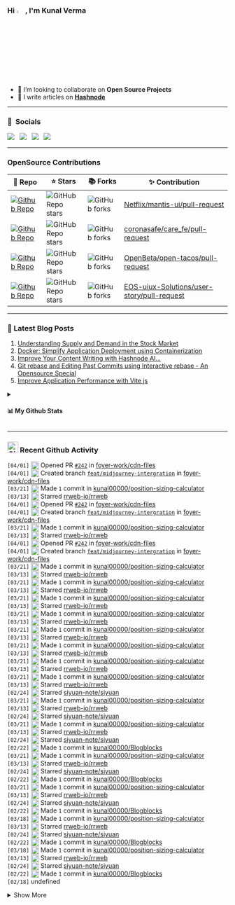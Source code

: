 <h3 align="left"> Hi <img src="https://media.giphy.com/media/hvRJCLFzcasrR4ia7z/giphy.gif" width="4%">, I'm Kunal Verma </h1>

- 👯 I’m looking to collaborate on **Open Source Projects**
- 📝 I write articles on **[Hashnode](https://kunalverma2468.hashnode.dev/)**

----

### 🔗 &nbsp;**Socials**
<a href="https://x.com/kunalvermax"><img src="https://img.shields.io/badge/Twitter-1DA1F2?style=for-the-badge&logo=twitter&logoColor=white"></img></a>&nbsp;&nbsp; <a href="https://www.linkedin.com/in/kunalverma2468/"><img src="https://img.shields.io/badge/LinkedIn-0077B5?style=for-the-badge&logo=linkedin&logoColor=white"></img></a>&nbsp;&nbsp; <a href="https://kunalverma2468.hashnode.dev/"><img src="https://img.shields.io/badge/Hashnode-2962FF?style=for-the-badge&logo=hashnode&logoColor=white"></img></a>&nbsp;&nbsp; <a href="https://github.com/kunal00000"><img src="https://img.shields.io/badge/GitHub-100000?style=for-the-badge&logo=github&logoColor=white"></img></a>&nbsp;&nbsp;

----

### OpenSource Contributions
| 🎁 Repo | ⭐ Stars | 📚 Forks | ✨ Contribution |
| --- | --- | --- | --- |
| [![Github Repo](https://img.shields.io/badge/Netflix/mantis-ui-blue?style=flat-square)](https://github.com/Netflix/mantis-ui) | ![GitHub Repo stars](https://img.shields.io/github/stars/Netflix/mantis-ui?style=flat-square) | ![GitHub forks](https://img.shields.io/github/forks/Netflix/mantis-ui?style=flat-square) | [Netflix/mantis-ui/pull-request](https://github.com/Netflix/mantis-ui/pulls?q=is%3Apr+sort%3Aupdated-desc+author%3Akunal00000) |
| [![Github Repo](https://img.shields.io/badge/coronasafe/care-fe-blue?style=flat-square)](https://github.com/coronasafe/care_fe) | ![GitHub Repo stars](https://img.shields.io/github/stars/coronasafe/care_fe?style=flat-square) | ![GitHub forks](https://img.shields.io/github/forks/coronasafe/care_fe?style=flat-square) | [coronasafe/care_fe/pull-request](https://github.com/coronasafe/care_fe/pulls?q=is%3Apr+sort%3Aupdated-desc+author%3Akunal00000) |
| [![Github Repo](https://img.shields.io/badge/OpenBeta/open-tacos-blue?style=flat-square)](https://github.com/OpenBeta/open-tacos) | ![GitHub Repo stars](https://img.shields.io/github/stars/OpenBeta/open-tacos?style=flat-square) | ![GitHub forks](https://img.shields.io/github/forks/OpenBeta/open-tacos?style=flat-square) | [OpenBeta/open-tacos/pull-request](https://github.com/OpenBeta/open-tacos/pulls?q=is%3Apr+author%3Akunal00000+) |
| [![Github Repo](https://img.shields.io/badge/EOSuiux/user-story-blue?style=flat-square)](https://github.com/EOS-uiux-Solutions/user-story) | ![GitHub Repo stars](https://img.shields.io/github/stars/EOS-uiux-Solutions/user-story?style=flat-square) | ![GitHub forks](https://img.shields.io/github/forks/EOS-uiux-Solutions/user-story?style=flat-square) | [EOS-uiux-Solutions/user-story/pull-request](https://github.com/EOS-uiux-Solutions/user-story/pulls?q=is%3Apr+sort%3Aupdated-desc+author%3Akunal00000) |

----

### 📒 Latest Blog Posts 
<!-- HASHNODE_BLOG:START -->
1. [Understanding Supply and Demand in the Stock Market](https://kunalverma2468.hashnode.dev/understanding-supply-and-demand-in-the-stock-market)
1. [Docker: Simplify Application Deployment using Containerization](https://kunalverma2468.hashnode.dev/docker-containerization)
1. [Improve Your Content Writing with Hashnode AI...](https://kunalverma2468.hashnode.dev/kunal-ai)
1. [Git rebase and Editing Past Commits using Interactive rebase - An Opensource Special](https://kunalverma2468.hashnode.dev/git-rebase-and-editing-past-commits-using-interactive-rebase-an-opensource-special)
1. [Improve Application Performance with Vite js](https://kunalverma2468.hashnode.dev/improve-application-performance-with-vite-js)
<!-- HASHNODE_BLOG:END -->

<details>
<summary>
  
#### 📊 My Github Stats 
 
</summary>  
  
<div align="center">
  <p align="center">
    <img align="center" src="https://github-readme-streak-stats.herokuapp.com/?user=kunal00000&" alt="kunal00000" />
  </p>
  <img align="center" src="https://github-readme-stats.vercel.app/api?username=kunal00000&show_icons=true&locale=en" alt="kunal00000" />  
  <div style="text-align: center;">
</div>

</details>

----

### <img src="https://user-images.githubusercontent.com/78906777/188445101-0e194c65-f4c6-4a3b-b37d-e7a50ac1cfe2.png" height="25" width="25" alt="Github"/> Recent Github Activity

<!--START_SECTION:activity-->
`[04/01]` <img alt="✅" src="https://github.com/cheesits456/github-activity-readme/raw/master/icons/pr-open.png" align="top" height="18"> Opened PR [`#242`](https://github.com//foyer-work/cdn-files/pull/242 'feat: separate bonkers-magic models from wallfower and add midjourney') in [foyer-work/cdn-files](https://github.com/foyer-work/cdn-files)  
`[04/01]` <img alt="📂" src="https://github.com/cheesits456/github-activity-readme/raw/master/icons/create-branch.png" align="top" height="18"> Created branch [`feat/midjourney-intergration`](https://github.com/foyer-work/cdn-files/tree/feat/midjourney-intergration) in [foyer-work/cdn-files](https://github.com/foyer-work/cdn-files)  
`[03/21]` <img alt="📝" src="https://github.com/cheesits456/github-activity-readme/raw/master/icons/commit.png" align="top" height="18"> Made `1` commit in [kunal00000/position-sizing-calculator](https://github.com/kunal00000/position-sizing-calculator)  
`[03/13]` <img alt="⭐" src="https://github.com/cheesits456/github-activity-readme/raw/master/icons/star.png" align="top" height="18"> Starred [rrweb-io/rrweb](https://github.com/rrweb-io/rrweb)  
`[04/01]` <img alt="✅" src="https://github.com/cheesits456/github-activity-readme/raw/master/icons/pr-open.png" align="top" height="18"> Opened PR [`#242`](https://github.com//foyer-work/cdn-files/pull/242 'feat: separate bonkers-magic models from wallfower and add midjourney') in [foyer-work/cdn-files](https://github.com/foyer-work/cdn-files)  
`[04/01]` <img alt="📂" src="https://github.com/cheesits456/github-activity-readme/raw/master/icons/create-branch.png" align="top" height="18"> Created branch [`feat/midjourney-intergration`](https://github.com/foyer-work/cdn-files/tree/feat/midjourney-intergration) in [foyer-work/cdn-files](https://github.com/foyer-work/cdn-files)  
`[03/21]` <img alt="📝" src="https://github.com/cheesits456/github-activity-readme/raw/master/icons/commit.png" align="top" height="18"> Made `1` commit in [kunal00000/position-sizing-calculator](https://github.com/kunal00000/position-sizing-calculator)  
`[03/13]` <img alt="⭐" src="https://github.com/cheesits456/github-activity-readme/raw/master/icons/star.png" align="top" height="18"> Starred [rrweb-io/rrweb](https://github.com/rrweb-io/rrweb)  
`[04/01]` <img alt="✅" src="https://github.com/cheesits456/github-activity-readme/raw/master/icons/pr-open.png" align="top" height="18"> Opened PR [`#242`](https://github.com//foyer-work/cdn-files/pull/242 'feat: separate bonkers-magic models from wallfower and add midjourney') in [foyer-work/cdn-files](https://github.com/foyer-work/cdn-files)  
`[04/01]` <img alt="📂" src="https://github.com/cheesits456/github-activity-readme/raw/master/icons/create-branch.png" align="top" height="18"> Created branch [`feat/midjourney-intergration`](https://github.com/foyer-work/cdn-files/tree/feat/midjourney-intergration) in [foyer-work/cdn-files](https://github.com/foyer-work/cdn-files)  
`[03/21]` <img alt="📝" src="https://github.com/cheesits456/github-activity-readme/raw/master/icons/commit.png" align="top" height="18"> Made `1` commit in [kunal00000/position-sizing-calculator](https://github.com/kunal00000/position-sizing-calculator)  
`[03/13]` <img alt="⭐" src="https://github.com/cheesits456/github-activity-readme/raw/master/icons/star.png" align="top" height="18"> Starred [rrweb-io/rrweb](https://github.com/rrweb-io/rrweb)  
`[03/21]` <img alt="📝" src="https://github.com/cheesits456/github-activity-readme/raw/master/icons/commit.png" align="top" height="18"> Made `1` commit in [kunal00000/position-sizing-calculator](https://github.com/kunal00000/position-sizing-calculator)  
`[03/13]` <img alt="⭐" src="https://github.com/cheesits456/github-activity-readme/raw/master/icons/star.png" align="top" height="18"> Starred [rrweb-io/rrweb](https://github.com/rrweb-io/rrweb)  
`[03/21]` <img alt="📝" src="https://github.com/cheesits456/github-activity-readme/raw/master/icons/commit.png" align="top" height="18"> Made `1` commit in [kunal00000/position-sizing-calculator](https://github.com/kunal00000/position-sizing-calculator)  
`[03/13]` <img alt="⭐" src="https://github.com/cheesits456/github-activity-readme/raw/master/icons/star.png" align="top" height="18"> Starred [rrweb-io/rrweb](https://github.com/rrweb-io/rrweb)  
`[03/21]` <img alt="📝" src="https://github.com/cheesits456/github-activity-readme/raw/master/icons/commit.png" align="top" height="18"> Made `1` commit in [kunal00000/position-sizing-calculator](https://github.com/kunal00000/position-sizing-calculator)  
`[03/13]` <img alt="⭐" src="https://github.com/cheesits456/github-activity-readme/raw/master/icons/star.png" align="top" height="18"> Starred [rrweb-io/rrweb](https://github.com/rrweb-io/rrweb)  
`[03/21]` <img alt="📝" src="https://github.com/cheesits456/github-activity-readme/raw/master/icons/commit.png" align="top" height="18"> Made `1` commit in [kunal00000/position-sizing-calculator](https://github.com/kunal00000/position-sizing-calculator)  
`[03/13]` <img alt="⭐" src="https://github.com/cheesits456/github-activity-readme/raw/master/icons/star.png" align="top" height="18"> Starred [rrweb-io/rrweb](https://github.com/rrweb-io/rrweb)  
`[03/21]` <img alt="📝" src="https://github.com/cheesits456/github-activity-readme/raw/master/icons/commit.png" align="top" height="18"> Made `1` commit in [kunal00000/position-sizing-calculator](https://github.com/kunal00000/position-sizing-calculator)  
`[03/13]` <img alt="⭐" src="https://github.com/cheesits456/github-activity-readme/raw/master/icons/star.png" align="top" height="18"> Starred [rrweb-io/rrweb](https://github.com/rrweb-io/rrweb)  
`[03/21]` <img alt="📝" src="https://github.com/cheesits456/github-activity-readme/raw/master/icons/commit.png" align="top" height="18"> Made `1` commit in [kunal00000/position-sizing-calculator](https://github.com/kunal00000/position-sizing-calculator)  
`[03/13]` <img alt="⭐" src="https://github.com/cheesits456/github-activity-readme/raw/master/icons/star.png" align="top" height="18"> Starred [rrweb-io/rrweb](https://github.com/rrweb-io/rrweb)  
`[03/21]` <img alt="📝" src="https://github.com/cheesits456/github-activity-readme/raw/master/icons/commit.png" align="top" height="18"> Made `1` commit in [kunal00000/position-sizing-calculator](https://github.com/kunal00000/position-sizing-calculator)  
`[03/13]` <img alt="⭐" src="https://github.com/cheesits456/github-activity-readme/raw/master/icons/star.png" align="top" height="18"> Starred [rrweb-io/rrweb](https://github.com/rrweb-io/rrweb)  
`[02/24]` <img alt="⭐" src="https://github.com/cheesits456/github-activity-readme/raw/master/icons/star.png" align="top" height="18"> Starred [siyuan-note/siyuan](https://github.com/siyuan-note/siyuan)  
`[03/21]` <img alt="📝" src="https://github.com/cheesits456/github-activity-readme/raw/master/icons/commit.png" align="top" height="18"> Made `1` commit in [kunal00000/position-sizing-calculator](https://github.com/kunal00000/position-sizing-calculator)  
`[03/13]` <img alt="⭐" src="https://github.com/cheesits456/github-activity-readme/raw/master/icons/star.png" align="top" height="18"> Starred [rrweb-io/rrweb](https://github.com/rrweb-io/rrweb)  
`[02/24]` <img alt="⭐" src="https://github.com/cheesits456/github-activity-readme/raw/master/icons/star.png" align="top" height="18"> Starred [siyuan-note/siyuan](https://github.com/siyuan-note/siyuan)  
`[03/21]` <img alt="📝" src="https://github.com/cheesits456/github-activity-readme/raw/master/icons/commit.png" align="top" height="18"> Made `1` commit in [kunal00000/position-sizing-calculator](https://github.com/kunal00000/position-sizing-calculator)  
`[03/13]` <img alt="⭐" src="https://github.com/cheesits456/github-activity-readme/raw/master/icons/star.png" align="top" height="18"> Starred [rrweb-io/rrweb](https://github.com/rrweb-io/rrweb)  
`[02/24]` <img alt="⭐" src="https://github.com/cheesits456/github-activity-readme/raw/master/icons/star.png" align="top" height="18"> Starred [siyuan-note/siyuan](https://github.com/siyuan-note/siyuan)  
`[02/22]` <img alt="📝" src="https://github.com/cheesits456/github-activity-readme/raw/master/icons/commit.png" align="top" height="18"> Made `1` commit in [kunal00000/Blogblocks](https://github.com/kunal00000/Blogblocks)  
`[03/21]` <img alt="📝" src="https://github.com/cheesits456/github-activity-readme/raw/master/icons/commit.png" align="top" height="18"> Made `1` commit in [kunal00000/position-sizing-calculator](https://github.com/kunal00000/position-sizing-calculator)  
`[03/13]` <img alt="⭐" src="https://github.com/cheesits456/github-activity-readme/raw/master/icons/star.png" align="top" height="18"> Starred [rrweb-io/rrweb](https://github.com/rrweb-io/rrweb)  
`[02/24]` <img alt="⭐" src="https://github.com/cheesits456/github-activity-readme/raw/master/icons/star.png" align="top" height="18"> Starred [siyuan-note/siyuan](https://github.com/siyuan-note/siyuan)  
`[02/22]` <img alt="📝" src="https://github.com/cheesits456/github-activity-readme/raw/master/icons/commit.png" align="top" height="18"> Made `1` commit in [kunal00000/Blogblocks](https://github.com/kunal00000/Blogblocks)  
`[03/21]` <img alt="📝" src="https://github.com/cheesits456/github-activity-readme/raw/master/icons/commit.png" align="top" height="18"> Made `1` commit in [kunal00000/position-sizing-calculator](https://github.com/kunal00000/position-sizing-calculator)  
`[03/13]` <img alt="⭐" src="https://github.com/cheesits456/github-activity-readme/raw/master/icons/star.png" align="top" height="18"> Starred [rrweb-io/rrweb](https://github.com/rrweb-io/rrweb)  
`[02/24]` <img alt="⭐" src="https://github.com/cheesits456/github-activity-readme/raw/master/icons/star.png" align="top" height="18"> Starred [siyuan-note/siyuan](https://github.com/siyuan-note/siyuan)  
`[02/22]` <img alt="📝" src="https://github.com/cheesits456/github-activity-readme/raw/master/icons/commit.png" align="top" height="18"> Made `1` commit in [kunal00000/Blogblocks](https://github.com/kunal00000/Blogblocks)  
`[03/18]` <img alt="📝" src="https://github.com/cheesits456/github-activity-readme/raw/master/icons/commit.png" align="top" height="18"> Made `1` commit in [kunal00000/position-sizing-calculator](https://github.com/kunal00000/position-sizing-calculator)  
`[03/13]` <img alt="⭐" src="https://github.com/cheesits456/github-activity-readme/raw/master/icons/star.png" align="top" height="18"> Starred [rrweb-io/rrweb](https://github.com/rrweb-io/rrweb)  
`[02/24]` <img alt="⭐" src="https://github.com/cheesits456/github-activity-readme/raw/master/icons/star.png" align="top" height="18"> Starred [siyuan-note/siyuan](https://github.com/siyuan-note/siyuan)  
`[02/22]` <img alt="📝" src="https://github.com/cheesits456/github-activity-readme/raw/master/icons/commit.png" align="top" height="18"> Made `1` commit in [kunal00000/Blogblocks](https://github.com/kunal00000/Blogblocks)  
`[03/18]` <img alt="📝" src="https://github.com/cheesits456/github-activity-readme/raw/master/icons/commit.png" align="top" height="18"> Made `1` commit in [kunal00000/position-sizing-calculator](https://github.com/kunal00000/position-sizing-calculator)  
`[03/13]` <img alt="⭐" src="https://github.com/cheesits456/github-activity-readme/raw/master/icons/star.png" align="top" height="18"> Starred [rrweb-io/rrweb](https://github.com/rrweb-io/rrweb)  
`[02/24]` <img alt="⭐" src="https://github.com/cheesits456/github-activity-readme/raw/master/icons/star.png" align="top" height="18"> Starred [siyuan-note/siyuan](https://github.com/siyuan-note/siyuan)  
`[02/22]` <img alt="📝" src="https://github.com/cheesits456/github-activity-readme/raw/master/icons/commit.png" align="top" height="18"> Made `1` commit in [kunal00000/Blogblocks](https://github.com/kunal00000/Blogblocks)  
`[02/18]` undefined  

<details><summary>Show More</summary>

`[02/18]` <img alt="✅" src="https://github.com/cheesits456/github-activity-readme/raw/master/icons/pr-open.png" align="top" height="18"> Opened PR [`#236`](https://github.com//foyer-work/cdn-files/pull/236 'refactor(bonkers): use compressed images stored on gcs') in [foyer-work/cdn-files](https://github.com/foyer-work/cdn-files)  
`[02/18]` <img alt="📝" src="https://github.com/cheesits456/github-activity-readme/raw/master/icons/commit.png" align="top" height="18"> Made `1` commit in [foyer-work/cdn-files](https://github.com/foyer-work/cdn-files)  
`[03/13]` <img alt="⭐" src="https://github.com/cheesits456/github-activity-readme/raw/master/icons/star.png" align="top" height="18"> Starred [rrweb-io/rrweb](https://github.com/rrweb-io/rrweb)  
`[02/24]` <img alt="⭐" src="https://github.com/cheesits456/github-activity-readme/raw/master/icons/star.png" align="top" height="18"> Starred [siyuan-note/siyuan](https://github.com/siyuan-note/siyuan)  
`[02/22]` <img alt="📝" src="https://github.com/cheesits456/github-activity-readme/raw/master/icons/commit.png" align="top" height="18"> Made `1` commit in [kunal00000/Blogblocks](https://github.com/kunal00000/Blogblocks)  
`[02/18]` undefined  
`[02/18]` <img alt="✅" src="https://github.com/cheesits456/github-activity-readme/raw/master/icons/pr-open.png" align="top" height="18"> Opened PR [`#236`](https://github.com//foyer-work/cdn-files/pull/236 'refactor(bonkers): use compressed images stored on gcs') in [foyer-work/cdn-files](https://github.com/foyer-work/cdn-files)  

<details><summary>Show More</summary>

`[02/18]` <img alt="📝" src="https://github.com/cheesits456/github-activity-readme/raw/master/icons/commit.png" align="top" height="18"> Made `1` commit in [foyer-work/cdn-files](https://github.com/foyer-work/cdn-files)  
`[02/17]` <img alt="📂" src="https://github.com/cheesits456/github-activity-readme/raw/master/icons/create-branch.png" align="top" height="18"> Created branch [`refactor/compressed-images`](https://github.com/foyer-work/cdn-files/tree/refactor/compressed-images) in [foyer-work/cdn-files](https://github.com/foyer-work/cdn-files)  
`[03/13]` <img alt="📂" src="https://github.com/cheesits456/github-activity-readme/raw/master/icons/create-branch.png" align="top" height="18"> Created branch [`main`](https://github.com/kunal00000/position-sizing-calculator/tree/main) in [kunal00000/position-sizing-calculator](https://github.com/kunal00000/position-sizing-calculator)  
`[03/13]` <img alt="➕" src="https://github.com/cheesits456/github-activity-readme/raw/master/icons/create-repo.png" align="top" height="18"> Created repository [kunal00000/position-sizing-calculator](https://github.com/kunal00000/position-sizing-calculator)  
`[03/13]` <img alt="⭐" src="https://github.com/cheesits456/github-activity-readme/raw/master/icons/star.png" align="top" height="18"> Starred [rrweb-io/rrweb](https://github.com/rrweb-io/rrweb)  
`[02/24]` <img alt="⭐" src="https://github.com/cheesits456/github-activity-readme/raw/master/icons/star.png" align="top" height="18"> Starred [siyuan-note/siyuan](https://github.com/siyuan-note/siyuan)  
`[02/22]` <img alt="📝" src="https://github.com/cheesits456/github-activity-readme/raw/master/icons/commit.png" align="top" height="18"> Made `1` commit in [kunal00000/Blogblocks](https://github.com/kunal00000/Blogblocks)  

<details><summary>Show More</summary>

`[02/18]` undefined  
`[02/18]` <img alt="✅" src="https://github.com/cheesits456/github-activity-readme/raw/master/icons/pr-open.png" align="top" height="18"> Opened PR [`#236`](https://github.com//foyer-work/cdn-files/pull/236 'refactor(bonkers): use compressed images stored on gcs') in [foyer-work/cdn-files](https://github.com/foyer-work/cdn-files)  
`[02/18]` <img alt="📝" src="https://github.com/cheesits456/github-activity-readme/raw/master/icons/commit.png" align="top" height="18"> Made `1` commit in [foyer-work/cdn-files](https://github.com/foyer-work/cdn-files)  
`[02/17]` <img alt="📂" src="https://github.com/cheesits456/github-activity-readme/raw/master/icons/create-branch.png" align="top" height="18"> Created branch [`refactor/compressed-images`](https://github.com/foyer-work/cdn-files/tree/refactor/compressed-images) in [foyer-work/cdn-files](https://github.com/foyer-work/cdn-files)  
`[03/13]` <img alt="📂" src="https://github.com/cheesits456/github-activity-readme/raw/master/icons/create-branch.png" align="top" height="18"> Created branch [`main`](https://github.com/kunal00000/position-sizing-calculator/tree/main) in [kunal00000/position-sizing-calculator](https://github.com/kunal00000/position-sizing-calculator)  
`[03/13]` <img alt="➕" src="https://github.com/cheesits456/github-activity-readme/raw/master/icons/create-repo.png" align="top" height="18"> Created repository [kunal00000/position-sizing-calculator](https://github.com/kunal00000/position-sizing-calculator)  
`[03/13]` <img alt="⭐" src="https://github.com/cheesits456/github-activity-readme/raw/master/icons/star.png" align="top" height="18"> Starred [rrweb-io/rrweb](https://github.com/rrweb-io/rrweb)  
`[02/24]` <img alt="⭐" src="https://github.com/cheesits456/github-activity-readme/raw/master/icons/star.png" align="top" height="18"> Starred [siyuan-note/siyuan](https://github.com/siyuan-note/siyuan)  
`[02/22]` <img alt="📝" src="https://github.com/cheesits456/github-activity-readme/raw/master/icons/commit.png" align="top" height="18"> Made `1` commit in [kunal00000/Blogblocks](https://github.com/kunal00000/Blogblocks)  

<details><summary>Show More</summary>

`[02/18]` undefined  
`[02/18]` <img alt="✅" src="https://github.com/cheesits456/github-activity-readme/raw/master/icons/pr-open.png" align="top" height="18"> Opened PR [`#236`](https://github.com//foyer-work/cdn-files/pull/236 'refactor(bonkers): use compressed images stored on gcs') in [foyer-work/cdn-files](https://github.com/foyer-work/cdn-files)  
`[02/18]` <img alt="📝" src="https://github.com/cheesits456/github-activity-readme/raw/master/icons/commit.png" align="top" height="18"> Made `1` commit in [foyer-work/cdn-files](https://github.com/foyer-work/cdn-files)  
`[02/17]` <img alt="📂" src="https://github.com/cheesits456/github-activity-readme/raw/master/icons/create-branch.png" align="top" height="18"> Created branch [`refactor/compressed-images`](https://github.com/foyer-work/cdn-files/tree/refactor/compressed-images) in [foyer-work/cdn-files](https://github.com/foyer-work/cdn-files)  
`[03/13]` <img alt="📂" src="https://github.com/cheesits456/github-activity-readme/raw/master/icons/create-branch.png" align="top" height="18"> Created branch [`main`](https://github.com/kunal00000/position-sizing-calculator/tree/main) in [kunal00000/position-sizing-calculator](https://github.com/kunal00000/position-sizing-calculator)  
`[03/13]` <img alt="➕" src="https://github.com/cheesits456/github-activity-readme/raw/master/icons/create-repo.png" align="top" height="18"> Created repository [kunal00000/position-sizing-calculator](https://github.com/kunal00000/position-sizing-calculator)  
`[03/13]` <img alt="⭐" src="https://github.com/cheesits456/github-activity-readme/raw/master/icons/star.png" align="top" height="18"> Starred [rrweb-io/rrweb](https://github.com/rrweb-io/rrweb)  
`[02/24]` <img alt="⭐" src="https://github.com/cheesits456/github-activity-readme/raw/master/icons/star.png" align="top" height="18"> Starred [siyuan-note/siyuan](https://github.com/siyuan-note/siyuan)  
`[02/22]` <img alt="📝" src="https://github.com/cheesits456/github-activity-readme/raw/master/icons/commit.png" align="top" height="18"> Made `1` commit in [kunal00000/Blogblocks](https://github.com/kunal00000/Blogblocks)  

<details><summary>Show More</summary>

`[02/18]` undefined  
`[02/18]` <img alt="✅" src="https://github.com/cheesits456/github-activity-readme/raw/master/icons/pr-open.png" align="top" height="18"> Opened PR [`#236`](https://github.com//foyer-work/cdn-files/pull/236 'refactor(bonkers): use compressed images stored on gcs') in [foyer-work/cdn-files](https://github.com/foyer-work/cdn-files)  
`[02/18]` <img alt="📝" src="https://github.com/cheesits456/github-activity-readme/raw/master/icons/commit.png" align="top" height="18"> Made `1` commit in [foyer-work/cdn-files](https://github.com/foyer-work/cdn-files)  
`[02/17]` <img alt="📂" src="https://github.com/cheesits456/github-activity-readme/raw/master/icons/create-branch.png" align="top" height="18"> Created branch [`refactor/compressed-images`](https://github.com/foyer-work/cdn-files/tree/refactor/compressed-images) in [foyer-work/cdn-files](https://github.com/foyer-work/cdn-files)  
`[03/13]` <img alt="📂" src="https://github.com/cheesits456/github-activity-readme/raw/master/icons/create-branch.png" align="top" height="18"> Created branch [`main`](https://github.com/kunal00000/position-sizing-calculator/tree/main) in [kunal00000/position-sizing-calculator](https://github.com/kunal00000/position-sizing-calculator)  
`[03/13]` <img alt="➕" src="https://github.com/cheesits456/github-activity-readme/raw/master/icons/create-repo.png" align="top" height="18"> Created repository [kunal00000/position-sizing-calculator](https://github.com/kunal00000/position-sizing-calculator)  
`[03/13]` <img alt="⭐" src="https://github.com/cheesits456/github-activity-readme/raw/master/icons/star.png" align="top" height="18"> Starred [rrweb-io/rrweb](https://github.com/rrweb-io/rrweb)  
`[02/24]` <img alt="⭐" src="https://github.com/cheesits456/github-activity-readme/raw/master/icons/star.png" align="top" height="18"> Starred [siyuan-note/siyuan](https://github.com/siyuan-note/siyuan)  
`[02/22]` <img alt="📝" src="https://github.com/cheesits456/github-activity-readme/raw/master/icons/commit.png" align="top" height="18"> Made `1` commit in [kunal00000/Blogblocks](https://github.com/kunal00000/Blogblocks)  

<details><summary>Show More</summary>

`[02/18]` undefined  
`[02/18]` <img alt="✅" src="https://github.com/cheesits456/github-activity-readme/raw/master/icons/pr-open.png" align="top" height="18"> Opened PR [`#236`](https://github.com//foyer-work/cdn-files/pull/236 'refactor(bonkers): use compressed images stored on gcs') in [foyer-work/cdn-files](https://github.com/foyer-work/cdn-files)  
`[02/18]` <img alt="📝" src="https://github.com/cheesits456/github-activity-readme/raw/master/icons/commit.png" align="top" height="18"> Made `1` commit in [foyer-work/cdn-files](https://github.com/foyer-work/cdn-files)  
`[02/17]` <img alt="📂" src="https://github.com/cheesits456/github-activity-readme/raw/master/icons/create-branch.png" align="top" height="18"> Created branch [`refactor/compressed-images`](https://github.com/foyer-work/cdn-files/tree/refactor/compressed-images) in [foyer-work/cdn-files](https://github.com/foyer-work/cdn-files)  
`[03/13]` <img alt="⭐" src="https://github.com/cheesits456/github-activity-readme/raw/master/icons/star.png" align="top" height="18"> Starred [rrweb-io/rrweb](https://github.com/rrweb-io/rrweb)  
`[02/24]` <img alt="⭐" src="https://github.com/cheesits456/github-activity-readme/raw/master/icons/star.png" align="top" height="18"> Starred [siyuan-note/siyuan](https://github.com/siyuan-note/siyuan)  
`[02/22]` <img alt="📝" src="https://github.com/cheesits456/github-activity-readme/raw/master/icons/commit.png" align="top" height="18"> Made `1` commit in [kunal00000/Blogblocks](https://github.com/kunal00000/Blogblocks)  
`[02/18]` undefined  
`[02/18]` <img alt="✅" src="https://github.com/cheesits456/github-activity-readme/raw/master/icons/pr-open.png" align="top" height="18"> Opened PR [`#236`](https://github.com//foyer-work/cdn-files/pull/236 'refactor(bonkers): use compressed images stored on gcs') in [foyer-work/cdn-files](https://github.com/foyer-work/cdn-files)  

<details><summary>Show More</summary>

`[02/18]` <img alt="📝" src="https://github.com/cheesits456/github-activity-readme/raw/master/icons/commit.png" align="top" height="18"> Made `1` commit in [foyer-work/cdn-files](https://github.com/foyer-work/cdn-files)  
`[02/17]` <img alt="📂" src="https://github.com/cheesits456/github-activity-readme/raw/master/icons/create-branch.png" align="top" height="18"> Created branch [`refactor/compressed-images`](https://github.com/foyer-work/cdn-files/tree/refactor/compressed-images) in [foyer-work/cdn-files](https://github.com/foyer-work/cdn-files)  
`[02/24]` <img alt="⭐" src="https://github.com/cheesits456/github-activity-readme/raw/master/icons/star.png" align="top" height="18"> Starred [siyuan-note/siyuan](https://github.com/siyuan-note/siyuan)  
`[02/22]` <img alt="📝" src="https://github.com/cheesits456/github-activity-readme/raw/master/icons/commit.png" align="top" height="18"> Made `1` commit in [kunal00000/Blogblocks](https://github.com/kunal00000/Blogblocks)  
`[02/18]` undefined  
`[02/18]` <img alt="✅" src="https://github.com/cheesits456/github-activity-readme/raw/master/icons/pr-open.png" align="top" height="18"> Opened PR [`#236`](https://github.com//foyer-work/cdn-files/pull/236 'refactor(bonkers): use compressed images stored on gcs') in [foyer-work/cdn-files](https://github.com/foyer-work/cdn-files)  
`[02/18]` <img alt="📝" src="https://github.com/cheesits456/github-activity-readme/raw/master/icons/commit.png" align="top" height="18"> Made `1` commit in [foyer-work/cdn-files](https://github.com/foyer-work/cdn-files)  

<details><summary>Show More</summary>

`[02/17]` <img alt="📂" src="https://github.com/cheesits456/github-activity-readme/raw/master/icons/create-branch.png" align="top" height="18"> Created branch [`refactor/compressed-images`](https://github.com/foyer-work/cdn-files/tree/refactor/compressed-images) in [foyer-work/cdn-files](https://github.com/foyer-work/cdn-files)  
`[02/11]` undefined  
`[02/11]` <img alt="📝" src="https://github.com/cheesits456/github-activity-readme/raw/master/icons/commit.png" align="top" height="18"> Made `1` commit in [foyer-work/cdn-files](https://github.com/foyer-work/cdn-files)  
`[02/24]` <img alt="⭐" src="https://github.com/cheesits456/github-activity-readme/raw/master/icons/star.png" align="top" height="18"> Starred [siyuan-note/siyuan](https://github.com/siyuan-note/siyuan)  
`[02/22]` <img alt="📝" src="https://github.com/cheesits456/github-activity-readme/raw/master/icons/commit.png" align="top" height="18"> Made `1` commit in [kunal00000/Blogblocks](https://github.com/kunal00000/Blogblocks)  
`[02/18]` undefined  
`[02/18]` <img alt="✅" src="https://github.com/cheesits456/github-activity-readme/raw/master/icons/pr-open.png" align="top" height="18"> Opened PR [`#236`](https://github.com//foyer-work/cdn-files/pull/236 'refactor(bonkers): use compressed images stored on gcs') in [foyer-work/cdn-files](https://github.com/foyer-work/cdn-files)  
`[02/18]` <img alt="📝" src="https://github.com/cheesits456/github-activity-readme/raw/master/icons/commit.png" align="top" height="18"> Made `1` commit in [foyer-work/cdn-files](https://github.com/foyer-work/cdn-files)  

<details><summary>Show More</summary>

`[02/17]` <img alt="📂" src="https://github.com/cheesits456/github-activity-readme/raw/master/icons/create-branch.png" align="top" height="18"> Created branch [`refactor/compressed-images`](https://github.com/foyer-work/cdn-files/tree/refactor/compressed-images) in [foyer-work/cdn-files](https://github.com/foyer-work/cdn-files)  
`[02/11]` undefined  
`[02/11]` <img alt="📝" src="https://github.com/cheesits456/github-activity-readme/raw/master/icons/commit.png" align="top" height="18"> Made `1` commit in [foyer-work/cdn-files](https://github.com/foyer-work/cdn-files)  
`[02/24]` <img alt="⭐" src="https://github.com/cheesits456/github-activity-readme/raw/master/icons/star.png" align="top" height="18"> Starred [siyuan-note/siyuan](https://github.com/siyuan-note/siyuan)  
`[02/22]` <img alt="📝" src="https://github.com/cheesits456/github-activity-readme/raw/master/icons/commit.png" align="top" height="18"> Made `1` commit in [kunal00000/Blogblocks](https://github.com/kunal00000/Blogblocks)  
`[02/18]` undefined  
`[02/18]` <img alt="✅" src="https://github.com/cheesits456/github-activity-readme/raw/master/icons/pr-open.png" align="top" height="18"> Opened PR [`#236`](https://github.com//foyer-work/cdn-files/pull/236 'refactor(bonkers): use compressed images stored on gcs') in [foyer-work/cdn-files](https://github.com/foyer-work/cdn-files)  
`[02/18]` <img alt="📝" src="https://github.com/cheesits456/github-activity-readme/raw/master/icons/commit.png" align="top" height="18"> Made `1` commit in [foyer-work/cdn-files](https://github.com/foyer-work/cdn-files)  

<details><summary>Show More</summary>

`[02/17]` <img alt="📂" src="https://github.com/cheesits456/github-activity-readme/raw/master/icons/create-branch.png" align="top" height="18"> Created branch [`refactor/compressed-images`](https://github.com/foyer-work/cdn-files/tree/refactor/compressed-images) in [foyer-work/cdn-files](https://github.com/foyer-work/cdn-files)  
`[02/11]` undefined  
`[02/11]` <img alt="📝" src="https://github.com/cheesits456/github-activity-readme/raw/master/icons/commit.png" align="top" height="18"> Made `1` commit in [foyer-work/cdn-files](https://github.com/foyer-work/cdn-files)  
`[02/24]` <img alt="⭐" src="https://github.com/cheesits456/github-activity-readme/raw/master/icons/star.png" align="top" height="18"> Starred [siyuan-note/siyuan](https://github.com/siyuan-note/siyuan)  
`[02/22]` <img alt="📝" src="https://github.com/cheesits456/github-activity-readme/raw/master/icons/commit.png" align="top" height="18"> Made `1` commit in [kunal00000/Blogblocks](https://github.com/kunal00000/Blogblocks)  
`[02/18]` undefined  
`[02/18]` <img alt="✅" src="https://github.com/cheesits456/github-activity-readme/raw/master/icons/pr-open.png" align="top" height="18"> Opened PR [`#236`](https://github.com//foyer-work/cdn-files/pull/236 'refactor(bonkers): use compressed images stored on gcs') in [foyer-work/cdn-files](https://github.com/foyer-work/cdn-files)  
`[02/18]` <img alt="📝" src="https://github.com/cheesits456/github-activity-readme/raw/master/icons/commit.png" align="top" height="18"> Made `1` commit in [foyer-work/cdn-files](https://github.com/foyer-work/cdn-files)  

<details><summary>Show More</summary>

`[02/17]` <img alt="📂" src="https://github.com/cheesits456/github-activity-readme/raw/master/icons/create-branch.png" align="top" height="18"> Created branch [`refactor/compressed-images`](https://github.com/foyer-work/cdn-files/tree/refactor/compressed-images) in [foyer-work/cdn-files](https://github.com/foyer-work/cdn-files)  
`[02/11]` undefined  
`[02/11]` <img alt="📝" src="https://github.com/cheesits456/github-activity-readme/raw/master/icons/commit.png" align="top" height="18"> Made `1` commit in [foyer-work/cdn-files](https://github.com/foyer-work/cdn-files)  
`[02/24]` <img alt="⭐" src="https://github.com/cheesits456/github-activity-readme/raw/master/icons/star.png" align="top" height="18"> Starred [siyuan-note/siyuan](https://github.com/siyuan-note/siyuan)  
`[02/22]` <img alt="📝" src="https://github.com/cheesits456/github-activity-readme/raw/master/icons/commit.png" align="top" height="18"> Made `1` commit in [kunal00000/Blogblocks](https://github.com/kunal00000/Blogblocks)  
`[02/18]` undefined  
`[02/18]` <img alt="✅" src="https://github.com/cheesits456/github-activity-readme/raw/master/icons/pr-open.png" align="top" height="18"> Opened PR [`#236`](https://github.com//foyer-work/cdn-files/pull/236 'refactor(bonkers): use compressed images stored on gcs') in [foyer-work/cdn-files](https://github.com/foyer-work/cdn-files)  
`[02/18]` <img alt="📝" src="https://github.com/cheesits456/github-activity-readme/raw/master/icons/commit.png" align="top" height="18"> Made `1` commit in [foyer-work/cdn-files](https://github.com/foyer-work/cdn-files)  

<details><summary>Show More</summary>

`[02/17]` <img alt="📂" src="https://github.com/cheesits456/github-activity-readme/raw/master/icons/create-branch.png" align="top" height="18"> Created branch [`refactor/compressed-images`](https://github.com/foyer-work/cdn-files/tree/refactor/compressed-images) in [foyer-work/cdn-files](https://github.com/foyer-work/cdn-files)  
`[02/11]` undefined  
`[02/11]` <img alt="📝" src="https://github.com/cheesits456/github-activity-readme/raw/master/icons/commit.png" align="top" height="18"> Made `1` commit in [foyer-work/cdn-files](https://github.com/foyer-work/cdn-files)  
`[12/02]` <img alt="📝" src="https://github.com/cheesits456/github-activity-readme/raw/master/icons/commit.png" align="top" height="18"> Made `15` commits in [kunal00000/Blogblocks](https://github.com/kunal00000/Blogblocks)  
`[11/30]` <img alt="⭐" src="https://github.com/cheesits456/github-activity-readme/raw/master/icons/star.png" align="top" height="18"> Starred [HumeAI/hume-evi-next-js-starter](https://github.com/HumeAI/hume-evi-next-js-starter)  
`[11/25]` undefined  
`[11/25]` <img alt="✅" src="https://github.com/cheesits456/github-activity-readme/raw/master/icons/pr-open.png" align="top" height="18"> Opened PR [`#225`](https://github.com//foyer-work/cdn-files/pull/225 'refactor: add inpainting available field in wallflower models') in [foyer-work/cdn-files](https://github.com/foyer-work/cdn-files)  
`[11/25]` <img alt="📝" src="https://github.com/cheesits456/github-activity-readme/raw/master/icons/commit.png" align="top" height="18"> Made `1` commit in [foyer-work/cdn-files](https://github.com/foyer-work/cdn-files)  

<details><summary>Show More</summary>

`[11/25]` <img alt="📂" src="https://github.com/cheesits456/github-activity-readme/raw/master/icons/create-branch.png" align="top" height="18"> Created branch [`refactor/inpaintSupport`](https://github.com/foyer-work/cdn-files/tree/refactor/inpaintSupport) in [foyer-work/cdn-files](https://github.com/foyer-work/cdn-files)  
`[11/09]` <img alt="⭐" src="https://github.com/cheesits456/github-activity-readme/raw/master/icons/star.png" align="top" height="18"> Starred [hasanharman/form-builder](https://github.com/hasanharman/form-builder)  
`[11/05]` <img alt="✅" src="https://github.com/cheesits456/github-activity-readme/raw/master/icons/pr-open.png" align="top" height="18"> Opened PR [`#223`](https://github.com//foyer-work/cdn-files/pull/223 'feat: add Recraft V3 model for wallflower') in [foyer-work/cdn-files](https://github.com/foyer-work/cdn-files)  
`[11/05]` <img alt="📂" src="https://github.com/cheesits456/github-activity-readme/raw/master/icons/create-branch.png" align="top" height="18"> Created branch [`feat/recraftv3`](https://github.com/foyer-work/cdn-files/tree/feat/recraftv3) in [foyer-work/cdn-files](https://github.com/foyer-work/cdn-files)  
`[11/05]` <img alt="⭐" src="https://github.com/cheesits456/github-activity-readme/raw/master/icons/star.png" align="top" height="18"> Starred [haydenbleasel/next-forge](https://github.com/haydenbleasel/next-forge)  
  

<div align="center">

### ❤ Views and Followers
  
<a href="https://github.com/kunal00000?tab=followers"><img src="https://img.shields.io/github/followers/kunal00000?label=Followers&style=social" alt="GitHub Badge"></a>   ![](https://komarev.com/ghpvc/?username=kunal00000&color=grey&style=flat-square)  
</div>
